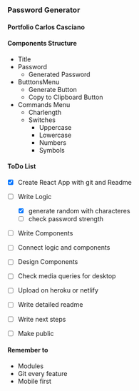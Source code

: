 ### Password Generator
#### Portfolio Carlos Casciano

#### Components Structure
- Title
- Password
    - Generated Password
- ButttonsMenu
    - Generate Button
    - Copy to Clipboard Button
- Commands Menu
    - Charlength
    - Switches
        - Uppercase
        - Lowercase
        - Numbers
        - Symbols

#### ToDo List
- [X] Create React App with git and Readme
- [ ] Write Logic
    - [X] generate random with characteres
    - [ ] check password strength
- [ ] Write Components
- [ ] Connect logic and components
- [ ] Design Components
- [ ] Check media queries for desktop
- [ ] Upload on heroku or netlify
- [ ] Write detailed readme
- [ ] Write next steps
- [ ] Make public



#### Remember to
- Modules
- Git every feature
- Mobile first


